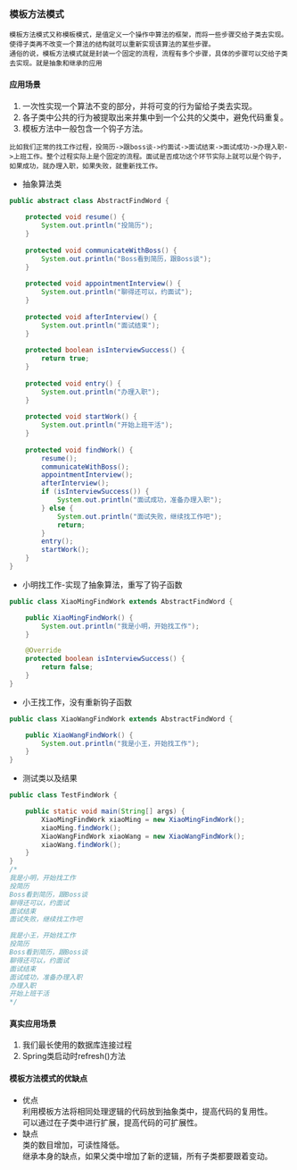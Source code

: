 ### 模板方法模式 ###
~~~
模板方法模式又称模板模式，是值定义一个操作中算法的框架，而将一些步骤交给子类去实现。使得子类再不改变一个算法的结构就可以重新实现该算法的某些步骤。  
通俗的说，模板方法模式就是封装一个固定的流程，流程有多个步骤，具体的步骤可以交给子类去实现。就是抽象和继承的应用
~~~
#### 应用场景 ####
1. 一次性实现一个算法不变的部分，并将可变的行为留给子类去实现。
2. 各子类中公共的行为被提取出来并集中到一个公共的父类中，避免代码重复。
3. 模板方法中一般包含一个钩子方法。
~~~
比如我们正常的找工作过程，投简历->跟boss谈->约面试->面试结束->面试成功->办理入职->上班工作。整个过程实际上是个固定的流程。面试是否成功这个环节实际上就可以是个钩子，如果成功，就办理入职，如果失败，就重新找工作。
~~~
+ 抽象算法类
```java
public abstract class AbstractFindWord {
	
	protected void resume() {
		System.out.println("投简历");
	}
	
	protected void communicateWithBoss() {
		System.out.println("Boss看到简历，跟Boss谈");
	}
	
	protected void appointmentInterview() {
		System.out.println("聊得还可以，约面试");
	}
	
	protected void afterInterview() {
		System.out.println("面试结束");
	}
	
	protected boolean isInterviewSuccess() {
		return true;
	}
	
	protected void entry() {
		System.out.println("办理入职");
	}
	
	protected void startWork() {
		System.out.println("开始上班干活");
	}
	
	protected void findWork() {
		resume();
		communicateWithBoss();
		appointmentInterview();
		afterInterview();
		if (isInterviewSuccess()) {
			System.out.println("面试成功，准备办理入职");
		} else {
			System.out.println("面试失败，继续找工作吧");
			return;
		}
		entry();
		startWork();
	}
}
```
+ 小明找工作-实现了抽象算法，重写了钩子函数
```java
public class XiaoMingFindWork extends AbstractFindWord {

	public XiaoMingFindWork() {
		System.out.println("我是小明，开始找工作");
	}

	@Override
	protected boolean isInterviewSuccess() {
		return false;
	}
}
```
+ 小王找工作，没有重新钩子函数
```java
public class XiaoWangFindWork extends AbstractFindWord {

	public XiaoWangFindWork() {
		System.out.println("我是小王，开始找工作");
	}
}
```
+ 测试类以及结果
```java
public class TestFindWork {

	public static void main(String[] args) {
		XiaoMingFindWork xiaoMing = new XiaoMingFindWork();
		xiaoMing.findWork();
		XiaoWangFindWork xiaoWang = new XiaoWangFindWork();
		xiaoWang.findWork();
	}
}
/*
我是小明，开始找工作
投简历
Boss看到简历，跟Boss谈
聊得还可以，约面试
面试结束
面试失败，继续找工作吧

我是小王，开始找工作
投简历
Boss看到简历，跟Boss谈
聊得还可以，约面试
面试结束
面试成功，准备办理入职
办理入职
开始上班干活
*/
```
#### 真实应用场景 ####
1. 我们最长使用的数据库连接过程
2. Spring类启动时refresh()方法
#### 模板方法模式的优缺点 ####
- 优点  
利用模板方法将相同处理逻辑的代码放到抽象类中，提高代码的复用性。  
可以通过在子类中进行扩展，提高代码的可扩展性。  
- 缺点  
类的数目增加，可读性降低。  
继承本身的缺点，如果父类中增加了新的逻辑，所有子类都要跟着变动。
